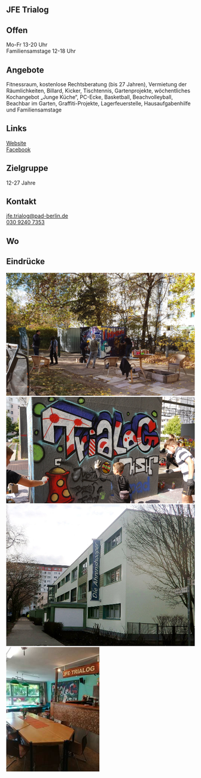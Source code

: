 ## JFE Trialog

## Offen
Mo-Fr 13-20 Uhr<br>
Familiensamstage 12-18 Uhr

## Angebote
<p id="activities">
Fitnessraum, kostenlose Rechtsberatung (bis 27 Jahren), Vermietung der Räumlichkeiten, Billard, Kicker, Tischtennis, Gartenprojekte, wöchentliches Kochangebot „Junge Küche“, PC-Ecke, Basketball, Beachvolleyball, Beachbar im Garten, Graffiti-Projekte, Lagerfeuerstelle, Hausaufgabenhilfe und Familiensamstage
</p>

## Links
<a target="_blank" href="https://www.pad-berlin.de/jugendarbeit-praevention-und-qualifikation/jfe-trialog">Website</a><br>
<a target="_blank" href="https://de-de.facebook.com/jfetrialog/">Facebook</a>

## Zielgruppe
12-27 Jahre

## Kontakt
[jfe.trialog@pad-berlin.de](mailto:jfe.trialog@pad-berlin.de)<br>
<a href="tel:+493092407353">030 9240 7353</a>

## Wo
<div id="gmap"></div>
<script>window.onload = showMap('Ahrenshooper Straße 7, 13051 Berlin', 0, 'gmap_mini')</script>

## Eindrücke
<div class="mediacontainer">
  <img src="images/JFE_Trialog/1.jpg" />
  <img src="images/JFE_Trialog/2.jpg" />
  <img src="images/JFE_Trialog/3.jpg" />
  <img src="images/JFE_Trialog/4.jpg" />
</div>
